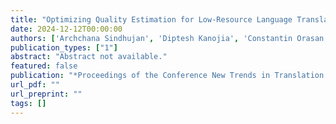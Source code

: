 ```yaml
---
title: "Optimizing Quality Estimation for Low-Resource Language Translations: Exploring the Role of Language Relatedness"
date: 2024-12-12T00:00:00
authors: ['Archchana Sindhujan', 'Diptesh Kanojia', 'Constantin Orasan']
publication_types: ["1"]
abstract: "Abstract not available."
featured: false
publication: "*Proceedings of the Conference New Trends in Translation and Technology 2024*"
url_pdf: ""
url_preprint: ""
tags: []
---
```

